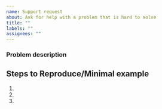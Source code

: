 ```yaml
---
name: Support request
about: Ask for help with a problem that is hard to solve
title: ""
labels: ""
assignees: ""
---
```


### Problem description

<!-- Please provide a clear and concise description of the issue or question you need help with. -->

## Steps to Reproduce/Minimal example

<!-- If applicable, list the steps to reproduce the issue:  -->

1.
2.
3.
